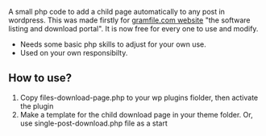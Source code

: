 A small php code to add a child page automatically to any post in wordpress.
This was made firstly for <a href="https://gramfile.com/">gramfile.com website</a> "the software listing and download portal".
It is now free for every one to use and modify.

<ul>
<li>Needs some basic php skills to adjust for your own use.</li>
<li>Used on your own responsibilty.</li>
</ul>

<h2>How to use?</h2>
<ol>
<li>Copy files-download-page.php to your wp plugins fiolder, then activate the plugin</li>
<li>Make a  template for the child download page in your theme folder. Or, use single-post-download.php file as a start</li>
</ol>
